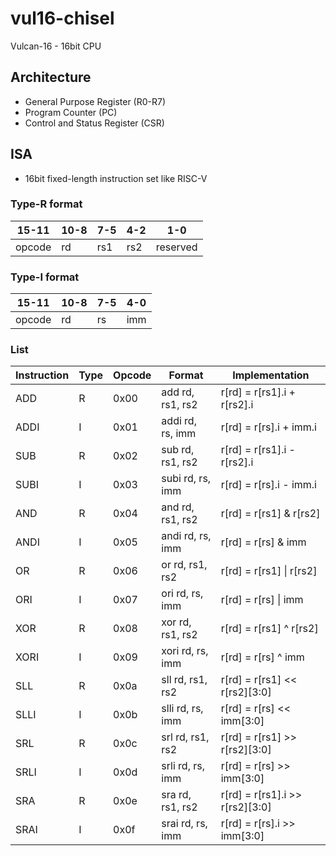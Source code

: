 # vul16-chisel

Vulcan-16 - 16bit CPU

## Architecture

-   General Purpose Register (R0-R7)
-   Program Counter (PC)
-   Control and Status Register (CSR)

## ISA

-   16bit fixed-length instruction set like RISC-V

### Type-R format

| 15-11  | 10-8 | 7-5 | 4-2 | 1-0      |
| ------ | ---- | --- | --- | -------- |
| opcode | rd   | rs1 | rs2 | reserved |

### Type-I format

| 15-11  | 10-8 | 7-5 | 4-0 |
| ------ | ---- | --- | --- |
| opcode | rd   | rs  | imm |

### List

| Instruction | Type | Opcode | Format           | Implementation                  |
| ----------- | ---- | ------ | ---------------- | ------------------------------- |
| ADD         | R    | 0x00   | add rd, rs1, rs2 | r[rd] = r[rs1].i + r[rs2].i     |
| ADDI        | I    | 0x01   | addi rd, rs, imm | r[rd] = r[rs].i + imm.i         |
| SUB         | R    | 0x02   | sub rd, rs1, rs2 | r[rd] = r[rs1].i - r[rs2].i     |
| SUBI        | I    | 0x03   | subi rd, rs, imm | r[rd] = r[rs].i - imm.i         |
| AND         | R    | 0x04   | and rd, rs1, rs2 | r[rd] = r[rs1] & r[rs2]         |
| ANDI        | I    | 0x05   | andi rd, rs, imm | r[rd] = r[rs] & imm             |
| OR          | R    | 0x06   | or rd, rs1, rs2  | r[rd] = r[rs1] \| r[rs2]        |
| ORI         | I    | 0x07   | ori rd, rs, imm  | r[rd] = r[rs] \| imm            |
| XOR         | R    | 0x08   | xor rd, rs1, rs2 | r[rd] = r[rs1] ^ r[rs2]         |
| XORI        | I    | 0x09   | xori rd, rs, imm | r[rd] = r[rs] ^ imm             |
| SLL         | R    | 0x0a   | sll rd, rs1, rs2 | r[rd] = r[rs1] << r[rs2][3:0]   |
| SLLI        | I    | 0x0b   | slli rd, rs, imm | r[rd] = r[rs] << imm[3:0]       |
| SRL         | R    | 0x0c   | srl rd, rs1, rs2 | r[rd] = r[rs1] >> r[rs2][3:0]   |
| SRLI        | I    | 0x0d   | srli rd, rs, imm | r[rd] = r[rs] >> imm[3:0]       |
| SRA         | R    | 0x0e   | sra rd, rs1, rs2 | r[rd] = r[rs1].i >> r[rs2][3:0] |
| SRAI        | I    | 0x0f   | srai rd, rs, imm | r[rd] = r[rs].i >> imm[3:0]     |

